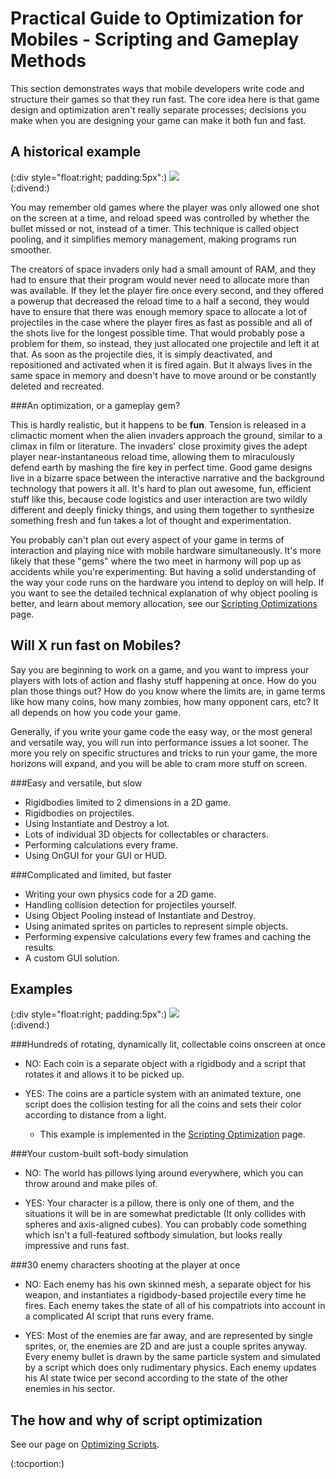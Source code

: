 Practical Guide to Optimization for Mobiles - Scripting and Gameplay Methods
============================================================================


This section demonstrates ways that mobile developers write code and structure their games so that they run fast. The core idea here is that game design and optimization aren't really separate processes; decisions you make when you are designing your game can make it both fun and fast.

A historical example
--------------------


(:div style="float:right; padding:5px":)
![](http://docwiki.hq.unity3d.com/uploads/Main/spaceInvaders.jpg)  
(:divend:)

You may remember old games where the player was only allowed one shot on the screen at a time, and reload speed was controlled by whether the bullet missed or not, instead of a timer. This technique is called <span class=keyword>object pooling</span>, and it simplifies memory management, making programs run smoother. 

The creators of space invaders only had a small amount of RAM, and they had to ensure that their program would never need to allocate more than was available. If they let the player fire once every second, and they offered a powerup that decreased the reload time to a half a second, they would have to ensure that there was enough memory space to allocate a lot of projectiles in the case where the player fires as fast as possible and all of the shots live for the longest possible time. That would probably pose a problem for them, so instead, they just allocated one projectile and left it at that. As soon as the projectile dies, it is simply deactivated, and repositioned and activated when it is fired again. But it always lives in the same space in memory and doesn't have to move around or be constantly deleted and recreated. 

###An optimization, or a gameplay gem?

This is hardly realistic, but it happens to be __fun__. Tension is released in a climactic moment when the alien invaders approach the ground, similar to a climax in film or literature. The invaders' close proximity gives the adept player near-instantaneous reload time, allowing them to miraculously defend earth by mashing the fire key in perfect time. Good game designs live in a bizarre space between the interactive narrative and the background technology that powers it all. It's hard to plan out awesome, fun, efficient stuff like this, because code logistics and user interaction are two wildly different and deeply finicky things, and using them together to synthesize something fresh and fun takes a lot of thought and experimentation. 

You probably can't plan out every aspect of your game in terms of interaction and playing nice with mobile hardware simultaneously. It's more likely that these "gems" where the two meet in harmony will pop up as accidents while you're experimenting. But having a solid understanding of the way your code runs on the hardware you intend to deploy on will help. If you want to see the detailed technical explanation of why object pooling is better, and learn about memory allocation, see our [Scripting Optimizations](main.iphone-practicalscriptingoptimizations.html) page.


Will X run fast on Mobiles?
---------------------------


Say you are beginning to work on a game, and you want to impress your players with lots of action and flashy stuff happening at once. How do you plan those things out? How do you know where the limits are, in game terms like how many coins, how many zombies, how many opponent cars, etc? It all depends on how you code your game.

Generally, if you write your game code the easy way, or the most general and versatile way, you will run into performance issues a lot sooner. The more you rely on specific structures and tricks to run your game, the more horizons will expand, and you will be able to cram more stuff on screen.

###Easy and versatile, but slow

* Rigidbodies limited to 2 dimensions in a 2D game.
* Rigidbodies on projectiles.
* Using Instantiate and Destroy a lot.
* Lots of individual 3D objects for collectables or characters.
* Performing calculations every frame.
* Using OnGUI for your GUI or HUD.

###Complicated and limited, but faster

* Writing your own physics code for a 2D game.
* Handling collision detection for projectiles yourself.
* Using Object Pooling instead of Instantiate and Destroy.
* Using animated sprites on particles to represent simple objects.
* Performing expensive calculations every few frames and caching the results.
* A custom GUI solution.

Examples
--------


(:div style="float:right; padding:5px":)
![](http://docwiki.hq.unity3d.com/uploads/Main/coinsLighting.jpg)  
(:divend:)

###Hundreds of rotating, dynamically lit, collectable coins onscreen at once

* NO: Each coin is a separate object with a rigidbody and a script that rotates it and allows it to be picked up.

* YES: The coins are a particle system with an animated texture, one script does the collision testing for all the coins and sets their color according to distance from a light.
    * This example is implemented in the [Scripting Optimization](main.iphone-practicalscriptingoptimizations#animated_sprite_particle_system.html) page.

###Your custom-built soft-body simulation

* NO: The world has pillows lying around everywhere, which you can throw around and make piles of.

* YES: Your character is a pillow, there is only one of them, and the situations it will be in are somewhat predictable (It only collides with spheres and axis-aligned cubes). You can probably code something which isn't a full-featured softbody simulation, but looks really impressive and runs fast.

###30 enemy characters shooting at the player at once

* NO: Each enemy has his own skinned mesh, a separate object for his weapon, and instantiates a rigidbody-based projectile every time he fires. Each enemy takes the state of all of his compatriots into account in a complicated AI script that runs every frame.

* YES: Most of the enemies are far away, and are represented by single sprites, or, the enemies are 2D and are just a couple sprites anyway. Every enemy bullet is drawn by the same particle system and simulated by a script which does only rudimentary physics. Each enemy updates his AI state twice per second according to the state of the other enemies in his sector.

The how and why of script optimization
--------------------------------------


See our page on [Optimizing Scripts](main.iphone-practicalscriptingoptimizations.html).


(:tocportion:)

